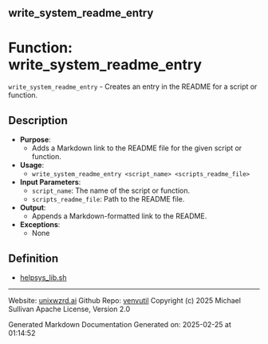 ## write_system_readme_entry
# Function: write_system_readme_entry
 `write_system_readme_entry` - Creates an entry in the README for a script or function.
## Description
- **Purpose**:
  - Adds a Markdown link to the README file for the given script or function.
- **Usage**: 
  - `write_system_readme_entry <script_name> <scripts_readme_file>`
- **Input Parameters**: 
  - `script_name`: The name of the script or function.
  - `scripts_readme_file`: Path to the README file.
- **Output**: 
  - Appends a Markdown-formatted link to the README.
- **Exceptions**: 
  - None

## Definition 

* [helpsys_lib.sh](../helpsys_lib_sh.md)
---

Website: [unixwzrd.ai](https://unixwzrd.ai)
Github Repo: [venvutil](https://github.com/unixwzrd/venvutil)
Copyright (c) 2025 Michael Sullivan
Apache License, Version 2.0

Generated Markdown Documentation
Generated on: 2025-02-25 at 01:14:52
